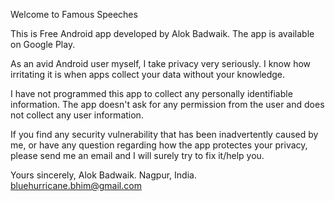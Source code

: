 Welcome to
Famous Speeches 

This is Free Android app developed by Alok Badwaik. The app is available on Google Play.

As an avid Android user myself, I take privacy very seriously. I know how irritating it is when apps collect your data without your knowledge.

I have not programmed this app to collect any personally identifiable information. The app doesn't ask for any permission from the user and does not collect any user information.

If you find any security vulnerability that has been inadvertently caused by me, or have any question regarding how the app protectes your privacy, please send me an email and I will surely try to fix it/help you.

Yours sincerely, Alok Badwaik. Nagpur, India. bluehurricane.bhim@gmail.com
